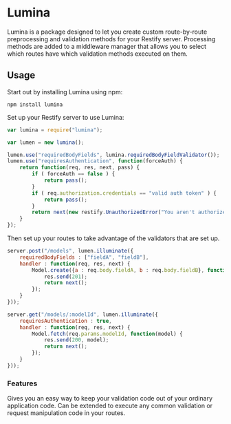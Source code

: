 # Lumina

Lumina is a package designed to let you create custom route-by-route preprocessing
and validation methods for your Restify server. 
Processing methods are added to a middleware manager that allows you to select
which routes have which validation methods executed on them.

## Usage

Start out by installing Lumina using npm:

    npm install lumina

Set up your Restify server to use Lumina:

```javascript
var lumina = require("lumina");

var lumen = new lumina();

lumen.use("requiredBodyFields", lumina.requiredBodyFieldValidator());
lumen.use("requiresAuthentication", function(forceAuth) {
	return function(req, res, next, pass) {
		if ( forceAuth == false ) {
			return pass();
		}
		if ( req.authorization.credentials == "valid auth token" ) {
			return pass();
		}
		return next(new restify.UnauthorizedError("You aren't authorized to access this resource"));
	}
});
```

Then set up your routes to take advantage of the validators that are set up.

```javascript
server.post("/models", lumen.illuminate({
	requiredBodyFields : ["fieldA", "fieldB"],
	handler : function(req, res, next) {
		Model.create({a : req.body.fieldA, b : req.body.fieldB}, function() {
			res.send(201);
			return next();
		});
	}
}));

server.get("/models/:modelId", lumen.illuminate({
	requiresAuthentication : true,
	handler : function(req, res, next) {
		Model.fetch(req.params.modelId, function(model) {
			res.send(200, model);
			return next();
		});
	}
}));
```

### Features

Gives you an easy way to keep your validation code out of your ordinary application code.
Can be extended to execute any common validation or request manipulation code in your routes.
